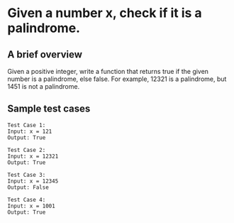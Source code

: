 # Given a number x, check if it is a palindrome.
## A brief overview
Given a positive integer, write a function that returns true if the given number is a palindrome, else false. For example, 12321 is a palindrome, but 1451 is not a palindrome. 

## Sample test cases
```
Test Case 1:
Input: x = 121
Output: True
```
```
Test Case 2:
Input: x = 12321
Output: True
```
```
Test Case 3:
Input: x = 12345
Output: False
```
```
Test Case 4:
Input: x = 1001
Output: True
```
